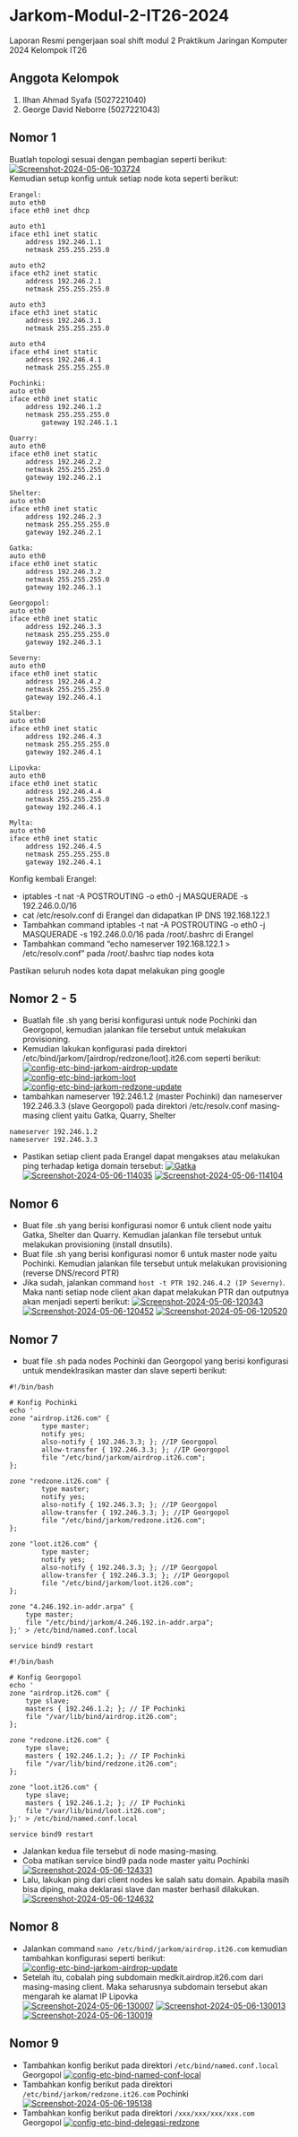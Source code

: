 # Jarkom-Modul-2-IT26-2024
Laporan Resmi pengerjaan soal shift modul 2 Praktikum Jaringan Komputer 2024 Kelompok IT26

## Anggota Kelompok
1. Ilhan Ahmad Syafa (5027221040)
2. George David Neborre (5027221043)

## Nomor 1
Buatlah topologi sesuai dengan pembagian seperti berikut:
<a href="https://ibb.co/f0qVPgQ"><img src="https://i.ibb.co/Qmp71gX/Screenshot-2024-05-06-103724.png" alt="Screenshot-2024-05-06-103724" border="0"></a> \
Kemudian setup konfig untuk setiap node kota seperti berikut:
```
Erangel:
auto eth0
iface eth0 inet dhcp

auto eth1
iface eth1 inet static
	address 192.246.1.1
	netmask 255.255.255.0

auto eth2
iface eth2 inet static
	address 192.246.2.1
	netmask 255.255.255.0

auto eth3
iface eth3 inet static
	address 192.246.3.1
	netmask 255.255.255.0

auto eth4
iface eth4 inet static
	address 192.246.4.1
	netmask 255.255.255.0

Pochinki:
auto eth0
iface eth0 inet static
	address 192.246.1.2
	netmask 255.255.255.0
        gateway 192.246.1.1

Quarry:
auto eth0
iface eth0 inet static
	address 192.246.2.2
	netmask 255.255.255.0
	gateway 192.246.2.1

Shelter:
auto eth0
iface eth0 inet static
	address 192.246.2.3
	netmask 255.255.255.0
	gateway 192.246.2.1

Gatka:
auto eth0
iface eth0 inet static
	address 192.246.3.2
	netmask 255.255.255.0
	gateway 192.246.3.1

Georgopol:
auto eth0
iface eth0 inet static
	address 192.246.3.3
	netmask 255.255.255.0
	gateway 192.246.3.1

Severny:
auto eth0
iface eth0 inet static
	address 192.246.4.2
	netmask 255.255.255.0
	gateway 192.246.4.1

Stalber:
auto eth0
iface eth0 inet static
	address 192.246.4.3
	netmask 255.255.255.0
	gateway 192.246.4.1

Lipovka:
auto eth0
iface eth0 inet static
	address 192.246.4.4
	netmask 255.255.255.0
	gateway 192.246.4.1

Mylta:
auto eth0
iface eth0 inet static
	address 192.246.4.5
	netmask 255.255.255.0
	gateway 192.246.4.1

```
Konfig kembali Erangel:
- iptables -t nat -A POSTROUTING -o eth0 -j MASQUERADE -s 192.246.0.0/16
- cat /etc/resolv.conf di Erangel dan didapatkan IP DNS 192.168.122.1
- Tambahkan command iptables -t nat -A POSTROUTING -o eth0 -j MASQUERADE -s 192.246.0.0/16 pada /root/.bashrc di Erangel
- Tambahkan command “echo nameserver 192.168.122.1 > /etc/resolv.conf” pada /root/.bashrc tiap nodes kota

Pastikan seluruh nodes kota dapat melakukan ping google

## Nomor 2 - 5
- Buatlah file .sh yang berisi konfigurasi untuk node Pochinki dan Georgopol, kemudian jalankan file tersebut untuk melakukan provisioning.
- Kemudian lakukan konfigurasi pada direktori /etc/bind/jarkom/[airdrop/redzone/loot].it26.com seperti berikut:
<a href="https://ibb.co/wBbyx2d"><img src="https://i.ibb.co/sbDjMXg/config-etc-bind-jarkom-airdrop-update.png" alt="config-etc-bind-jarkom-airdrop-update" border="0"></a>
<a href="https://ibb.co/sw92RK8"><img src="https://i.ibb.co/7WtXCns/config-etc-bind-jarkom-loot.png" alt="config-etc-bind-jarkom-loot" border="0"></a>
<a href="https://ibb.co/jhwXWTz"><img src="https://i.ibb.co/0q9bFcK/config-etc-bind-jarkom-redzone-update.png" alt="config-etc-bind-jarkom-redzone-update" border="0"></a>
- tambahkan nameserver 192.246.1.2 (master Pochinki) dan nameserver 192.246.3.3 (slave Georgopol) pada direktori /etc/resolv.conf masing-masing client yaitu Gatka, Quarry, Shelter
```
nameserver 192.246.1.2
nameserver 192.246.3.3
```
- Pastikan setiap client pada Erangel dapat mengakses atau melakukan ping terhadap ketiga domain tersebut:
<a href="https://ibb.co/QQ07KZV"><img src="https://i.ibb.co/g9YbRG8/Gatka.png" alt="Gatka" border="0"></a>
<a href="https://ibb.co/7Cq4yGq"><img src="https://i.ibb.co/vqSYzJS/Screenshot-2024-05-06-114035.png" alt="Screenshot-2024-05-06-114035" border="0"></a>
<a href="https://ibb.co/KzhKCN4"><img src="https://i.ibb.co/Fq3HGsZ/Screenshot-2024-05-06-114104.png" alt="Screenshot-2024-05-06-114104" border="0"></a>

## Nomor 6
- Buat file .sh yang berisi konfigurasi nomor 6 untuk client node yaitu Gatka, Shelter dan Quarry. Kemudian jalankan file tersebut untuk melakukan provisioning (install dnsutils).
- Buat file .sh yang berisi konfigurasi nomor 6 untuk master node yaitu Pochinki. Kemudian jalankan file tersebut untuk melakukan provisioning (reverse DNS/record PTR)
- Jika sudah, jalankan command `host -t PTR 192.246.4.2 (IP Severny)`. Maka nanti setiap node client akan dapat melakukan PTR dan outputnya akan menjadi seperti berikut:
<a href="https://ibb.co/Nm8Mq8v"><img src="https://i.ibb.co/VQ7sG71/Screenshot-2024-05-06-120343.png" alt="Screenshot-2024-05-06-120343" border="0"></a>
<a href="https://imgbb.com/"><img src="https://i.ibb.co/1dbvzv0/Screenshot-2024-05-06-120452.png" alt="Screenshot-2024-05-06-120452" border="0"></a>
<a href="https://imgbb.com/"><img src="https://i.ibb.co/5cbK044/Screenshot-2024-05-06-120520.png" alt="Screenshot-2024-05-06-120520" border="0"></a>

## Nomor 7
- buat file .sh pada nodes Pochinki dan Georgopol yang berisi konfigurasi untuk mendeklrasikan master dan slave seperti berikut:
```
#!/bin/bash

# Konfig Pochinki
echo '
zone "airdrop.it26.com" {
        type master;
        notify yes;
        also-notify { 192.246.3.3; }; //IP Georgopol
        allow-transfer { 192.246.3.3; }; //IP Georgopol
        file "/etc/bind/jarkom/airdrop.it26.com";
};

zone "redzone.it26.com" {
        type master;
        notify yes;
        also-notify { 192.246.3.3; }; //IP Georgopol
        allow-transfer { 192.246.3.3; }; //IP Georgopol
        file "/etc/bind/jarkom/redzone.it26.com";
};

zone "loot.it26.com" {
        type master;
        notify yes;
        also-notify { 192.246.3.3; }; //IP Georgopol
        allow-transfer { 192.246.3.3; }; //IP Georgopol
        file "/etc/bind/jarkom/loot.it26.com";
};

zone "4.246.192.in-addr.arpa" {
    type master;
    file "/etc/bind/jarkom/4.246.192.in-addr.arpa";
};' > /etc/bind/named.conf.local

service bind9 restart
```
```
#!/bin/bash

# Konfig Georgopol
echo '
zone "airdrop.it26.com" {
    type slave;
    masters { 192.246.1.2; }; // IP Pochinki
    file "/var/lib/bind/airdrop.it26.com";
};

zone "redzone.it26.com" {
    type slave;
    masters { 192.246.1.2; }; // IP Pochinki
    file "/var/lib/bind/redzone.it26.com";
};

zone "loot.it26.com" {
    type slave;
    masters { 192.246.1.2; }; // IP Pochinki
    file "/var/lib/bind/loot.it26.com";
};' > /etc/bind/named.conf.local

service bind9 restart
```
- Jalankan kedua file tersebut di node masing-masing.
- Coba matikan service bind9 pada node master yaitu Pochinki
<a href="https://ibb.co/3kHfJyQ"><img src="https://i.ibb.co/CWFJr5D/Screenshot-2024-05-06-124331.png" alt="Screenshot-2024-05-06-124331" border="0"></a>
- Lalu, lakukan ping dari client nodes ke salah satu domain. Apabila masih bisa diping, maka deklarasi slave dan master berhasil dilakukan.
<a href="https://ibb.co/nLtR3L2"><img src="https://i.ibb.co/FDCnsDv/Screenshot-2024-05-06-124632.png" alt="Screenshot-2024-05-06-124632" border="0"></a>

## Nomor 8
- Jalankan command `nano /etc/bind/jarkom/airdrop.it26.com` kemudian tambahkan konfigurasi seperti berikut:
<a href="https://ibb.co/wBbyx2d"><img src="https://i.ibb.co/sbDjMXg/config-etc-bind-jarkom-airdrop-update.png" alt="config-etc-bind-jarkom-airdrop-update" border="0"></a>
- Setelah itu, cobalah ping subdomain medkit.airdrop.it26.com dari masing-masing client. Maka seharusnya subdomain tersebut akan mengarah ke alamat IP Lipovka <br>
<a href="https://ibb.co/Fn5w6QZ"><img src="https://i.ibb.co/b7sB14w/Screenshot-2024-05-06-130007.png" alt="Screenshot-2024-05-06-130007" border="0"></a>
<a href="https://ibb.co/c8WyHdy"><img src="https://i.ibb.co/ykzN1JN/Screenshot-2024-05-06-130013.png" alt="Screenshot-2024-05-06-130013" border="0"></a>
<a href="https://ibb.co/brCW9Fw"><img src="https://i.ibb.co/4jXmr2v/Screenshot-2024-05-06-130019.png" alt="Screenshot-2024-05-06-130019" border="0"></a>

## Nomor 9
- Tambahkan konfig berikut pada direktori `/etc/bind/named.conf.local` Georgopol
<a href="https://ibb.co/d6LgFhz"><img src="https://i.ibb.co/zb7Jpk0/config-etc-bind-named-conf-local.png" alt="config-etc-bind-named-conf-local" border="0"></a>
- Tambahkan konfig berikut pada direktori `/etc/bind/jarkom/redzone.it26.com` Pochinki
<a href="https://ibb.co/8B6fMkC"><img src="https://i.ibb.co/H2nb7ZS/Screenshot-2024-05-06-195138.png" alt="Screenshot-2024-05-06-195138" border="0"></a>
- Tambahkan konfig berikut pada direktori `/xxx/xxx/xxx/xxx.com` Georgopol
<a href="https://ibb.co/qNNqfZK"><img src="https://i.ibb.co/GWWYLhy/config-etc-bind-delegasi-redzone.png" alt="config-etc-bind-delegasi-redzone" border="0"></a>
